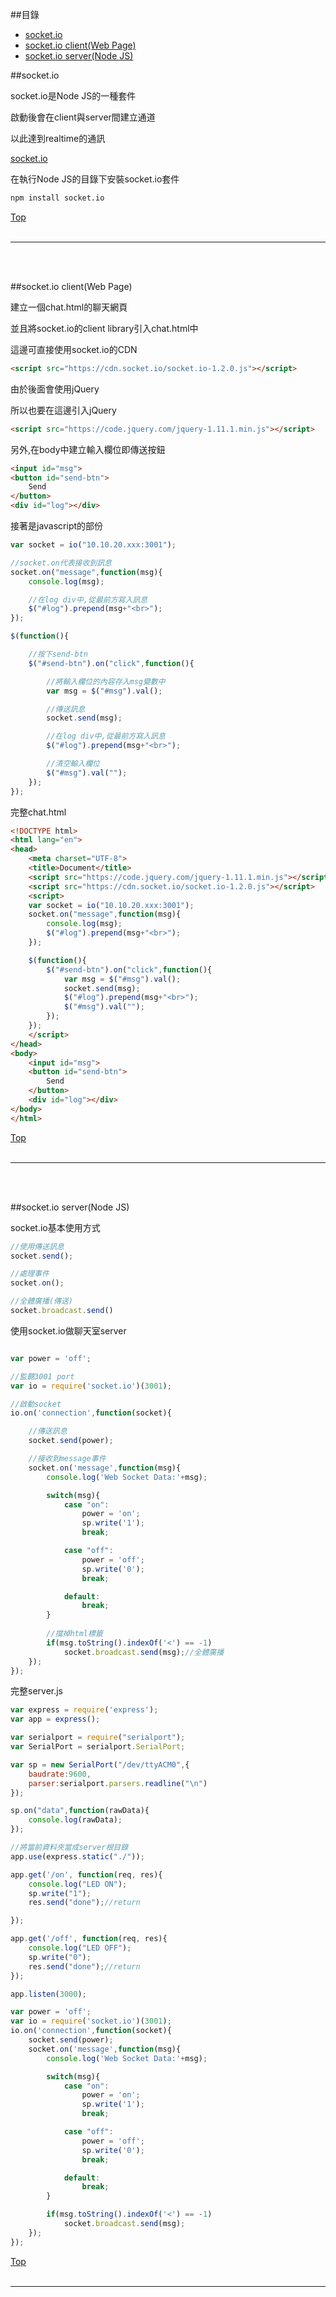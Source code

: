 <a name="top"></a>
##目錄
* [socket.io](#socket.io)
* [socket.io client(Web Page)](#client)
* [socket.io server(Node JS)](#server)


<a name="socket.io"></a>
##socket.io

socket.io是Node JS的一種套件

啟動後會在client與server間建立通道

以此達到realtime的通訊

<a href="http://socket.io/" target="_blank">socket.io</a>

在執行Node JS的目錄下安裝socket.io套件

```bash
npm install socket.io
```

[Top](#top)<br><br><hr><br><br>


<a name="client"></a>
##socket.io client(Web Page)

建立一個chat.html的聊天網頁

並且將socket.io的client library引入chat.html中

這邊可直接使用socket.io的CDN

```html
<script src="https://cdn.socket.io/socket.io-1.2.0.js"></script>
```

由於後面會使用jQuery

所以也要在這邊引入jQuery

```html
<script src="https://code.jquery.com/jquery-1.11.1.min.js"></script>
```

另外,在body中建立輸入欄位即傳送按鈕

```html
<input id="msg">
<button id="send-btn">
	Send
</button>
<div id="log"></div>
```

接著是javascript的部份

```javascript
var socket = io("10.10.20.xxx:3001");

//socket.on代表接收到訊息
socket.on("message",function(msg){
	console.log(msg);

	//在log div中,從最前方寫入訊息
	$("#log").prepend(msg+"<br>");
});

$(function(){

	//按下send-btn
	$("#send-btn").on("click",function(){

		//將輸入欄位的內容存入msg變數中
		var msg = $("#msg").val();

		//傳送訊息
		socket.send(msg);

		//在log div中,從最前方寫入訊息
		$("#log").prepend(msg+"<br>");

		//清空輸入欄位
		$("#msg").val("");
	});
});
```

完整chat.html

```html
<!DOCTYPE html>
<html lang="en">
<head>
	<meta charset="UTF-8">
	<title>Document</title>
	<script src="https://code.jquery.com/jquery-1.11.1.min.js"></script>
	<script src="https://cdn.socket.io/socket.io-1.2.0.js"></script>
	<script>
	var socket = io("10.10.20.xxx:3001");
	socket.on("message",function(msg){
		console.log(msg);
		$("#log").prepend(msg+"<br>");
	});

	$(function(){
		$("#send-btn").on("click",function(){
			var msg = $("#msg").val();
			socket.send(msg);
			$("#log").prepend(msg+"<br>");
			$("#msg").val("");
		});
	});
	</script>
</head>
<body>
	<input id="msg">
	<button id="send-btn">
		Send
	</button>
	<div id="log"></div>
</body>
</html>
```

[Top](#top)<br><br><hr><br><br>


<a name="server"></a>
##socket.io server(Node JS)


socket.io基本使用方式
```javascript
//使用傳送訊息
socket.send();

//處理事件
socket.on();

//全體廣播(傳送)
socket.broadcast.send()
```

使用socket.io做聊天室server

```javascript

var power = 'off';

//監聽3001 port
var io = require('socket.io')(3001);

//啟動socket
io.on('connection',function(socket){

	//傳送訊息
	socket.send(power);

	//接收到message事件
	socket.on('message',function(msg){
		console.log('Web Socket Data:'+msg);

		switch(msg){
			case "on":
				power = 'on';
				sp.write('1');
				break;

			case "off":
				power = 'off';
				sp.write('0');
				break;

			default:
				break;
		}
		
		//擋掉html標籤
		if(msg.toString().indexOf('<') == -1)
			socket.broadcast.send(msg);//全體廣播
	});
});
```

完整server.js
```javascript
var express = require('express');
var app = express();

var serialport = require("serialport");
var SerialPort = serialport.SerialPort;

var sp = new SerialPort("/dev/ttyACM0",{
    baudrate:9600,
    parser:serialport.parsers.readline("\n")
});

sp.on("data",function(rawData){
    console.log(rawData);
});

//將當前資料夾當成server根目錄
app.use(express.static("./"));

app.get('/on', function(req, res){
    console.log("LED ON");
    sp.write("1");
    res.send("done");//return

});

app.get('/off', function(req, res){
    console.log("LED OFF");
    sp.write("0");
    res.send("done");//return
});

app.listen(3000);

var power = 'off';
var io = require('socket.io')(3001);
io.on('connection',function(socket){
	socket.send(power);
	socket.on('message',function(msg){
		console.log('Web Socket Data:'+msg);

		switch(msg){
			case "on":
				power = 'on';
				sp.write('1');
				break;

			case "off":
				power = 'off';
				sp.write('0');
				break;

			default:
				break;
		}

		if(msg.toString().indexOf('<') == -1)
			socket.broadcast.send(msg);
	});
});
```
[Top](#top)<br><br><hr><br><br>